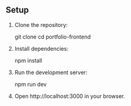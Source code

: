 ## Setup

1. Clone the repository:

   git clone [<repository-url>](https://github.com/tsthakur123/navbar.git)
   cd portfolio-frontend


2. Install dependencies:

   npm install

3. Run the development server:

   npm run dev

4. Open http://localhost:3000 in your browser.